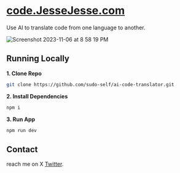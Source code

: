 # <a href="https://code.JesseJesse.com">code.JesseJesse.com</a>

Use AI to translate code from one language to another.

![Screenshot 2023-11-06 at 8 58 19 PM](https://github.com/sudo-self/ai-code-translator/assets/119916323/8d8194f1-63ed-4792-b631-e78fcdd01ba0)

## Running Locally

**1. Clone Repo**

```bash
git clone https://github.com/sudo-self/ai-code-translator.git
```

**2. Install Dependencies**

```bash
npm i
```

**3. Run App**

```bash
npm run dev
```

## Contact

reach me on X [Twitter](https://twitter.com/ilostmyipod).
